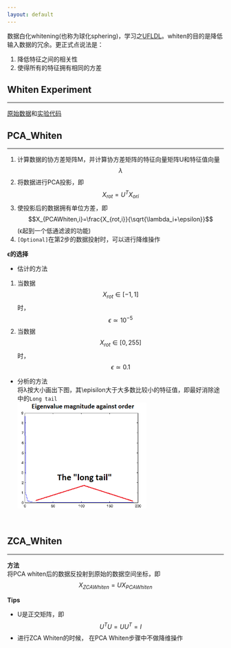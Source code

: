 ```yaml
---
layout: default
---
```


数据白化whitening(也称为球化sphering)，学习之[UFLDL](http://deeplearning.stanford.edu/wiki/index.php/Whitening)。whiten的目的是降低输入数据的冗余。更正式点说法是：    
     
1.  降低特征之间的相关性    
2.  使得所有的特征拥有相同的方差     
     
__Whiten Experiment__
------------    
---      
[原始数据](./img/whiten.data)和[实验代码](./img/pca_2d.m)

__PCA_Whiten__
------------    
---         
1.  计算数据的协方差矩阵M，并计算协方差矩阵的特征向量矩阵U和特征值向量$$\lambda$$   
2.  将数据进行PCA投影，即$$X_{rot}=U^TX_{ori}$$    
3.  使投影后的数据拥有单位方差，即$$X_{PCAWhiten,i}=\frac{X_{rot,i}}{\sqrt{\lambda_i+\epsilon}}$$ (ϵ起到一个低通滤波的功能)    
4.  `[Optional]`在第2步的数据投射时，可以进行降维操作      
         
__ϵ的选择__    

*   估计的方法        
1.  当数据$$X_{rot} \in [−1,1]$$时， $$\epsilon \simeq 10^{-5}$$    
2.  当数据$$X_{rot} \in [0,255]$$时， $$\epsilon \simeq 0.1$$    
*   分析的方法    
将λ按大小画出下图，其\episilon大于大多数比较小的特征值，即最好消除途中的`Long tail`    
![eigenvalues](./img/eigenvalues.png)    
<br />

__ZCA_Whiten__
------------    
---    
__方法__    
将PCA whiten后的数据反投射到原始的数据空间坐标，即$$X_{ZCAWhiten}=UX_{PCAWhiten}$$      
  
__Tips__   

*   U是正交矩阵，即$$U^TU=UU^T=I$$    
*   进行ZCA Whiten的时候， 在PCA Whiten步骤中不做降维操作
